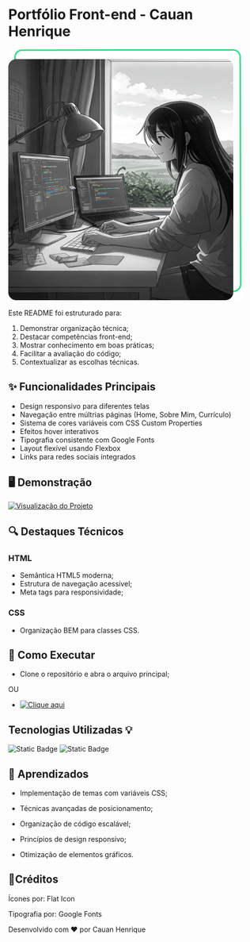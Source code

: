 # Portfólio Front-end - Cauan Henrique

![Preview do Projeto](./assets/Imagem.png)

Este README foi estruturado para:
1. Demonstrar organização técnica;
2. Destacar competências front-end;
3. Mostrar conhecimento em boas práticas;
4. Facilitar a avaliação do código;
5. Contextualizar as escolhas técnicas.

## ✨ Funcionalidades Principais

- Design responsivo para diferentes telas
- Navegação entre múltrias páginas (Home, Sobre Mim, Currículo)
- Sistema de cores variáveis com CSS Custom Properties
- Efeitos hover interativos
- Tipografia consistente com Google Fonts
- Layout flexível usando Flexbox
- Links para redes sociais integrados

## 🖥️ Demonstração

[![Visualização do Projeto](https://img.shields.io/badge/Deploy-Visualizar%20Projeto-green)](https://curriculo-orpin-six.vercel.app/)

## 🔍 Destaques Técnicos

### HTML
- Semântica HTML5 moderna;
- Estrutura de navegação acessível;
- Meta tags para responsividade;

### CSS
- Organização BEM para classes CSS.

## 🚀 Como Executar

- Clone o repositório e abra o arquivo principal;

OU

- [![Clique aqui](https://img.shields.io/badge/Deploy-Visualizar%20Projeto-green)](https://curriculo-orpin-six.vercel.app/)

## Tecnologias Utilizadas 💡

![Static Badge](https://img.shields.io/badge/HTML-E34F26?style=for-the-badge&logo=html5&logoSize=auto&labelColor=black)
![Static Badge](https://img.shields.io/badge/CSS-663399?style=for-the-badge&logo=css&logoColor=663399&logoSize=auto&labelColor=black)

## 📌 Aprendizados

- Implementação de temas com variáveis CSS;

- Técnicas avançadas de posicionamento;

- Organização de código escalável;

- Princípios de design responsivo;

- Otimização de elementos gráficos.

## 🤝Créditos

Ícones por: Flat Icon

Tipografia por: Google Fonts


Desenvolvido com ❤️ por Cauan Henrique
